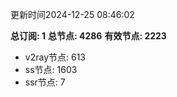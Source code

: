 更新时间2024-12-25 08:46:02

**总订阅: 1**
**总节点: 4286**
**有效节点: 2223**
- v2ray节点: 613
- ss节点: 1603
- ssr节点: 7
